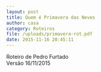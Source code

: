 ```yaml
---
layout: post
title: Quem é Primavera das Neves
author: casa
category: Roteiros
file: /uploads/primavera-rot.pdf
date: 2015-11-16 20:45:11
---
```

Roteiro de Pedro Furtado\
Versão 16/11/2015